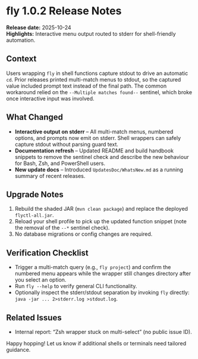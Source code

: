 # fly 1.0.2 Release Notes

**Release date:** 2025-10-24  
**Highlights:** Interactive menu output routed to stderr for shell-friendly automation.

## Context

Users wrapping `fly` in shell functions capture stdout to drive an automatic `cd`. Prior releases printed multi-match menus to stdout, so the captured value included prompt text instead of the final path. The common workaround relied on the `--Multiple matches found--` sentinel, which broke once interactive input was involved.

## What Changed

- **Interactive output on stderr** – All multi-match menus, numbered options, and prompts now emit on stderr. Shell wrappers can safely capture stdout without parsing guard text.
- **Documentation refresh** – Updated README and build handbook snippets to remove the sentinel check and describe the new behaviour for Bash, Zsh, and PowerShell users.
- **New update docs** – Introduced `UpdatesDoc/WhatsNew.md` as a running summary of recent releases.

## Upgrade Notes

1. Rebuild the shaded JAR (`mvn clean package`) and replace the deployed `flyctl-all.jar`.
2. Reload your shell profile to pick up the updated function snippet (note the removal of the `--*` sentinel check).
3. No database migrations or config changes are required.

## Verification Checklist

- Trigger a multi-match query (e.g., `fly project`) and confirm the numbered menu appears while the wrapper still changes directory after you select an option.
- Run `fly --help` to verify general CLI functionality.
- Optionally inspect the stderr/stdout separation by invoking `fly` directly: `java -jar ... 2>stderr.log >stdout.log`.

## Related Issues

- Internal report: “Zsh wrapper stuck on multi-select” (no public issue ID).

Happy hopping! Let us know if additional shells or terminals need tailored guidance.
